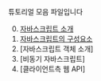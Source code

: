 튜토리얼 모음 파일입니다

0. [자바스크립트 소개](./introduce)
1. [자바스크립트의 구성요소](./components)
2. [자바스크립트 객체 소개]
3. [비동기 자바스크립트]
4. [클라이언트측 웹 API]
